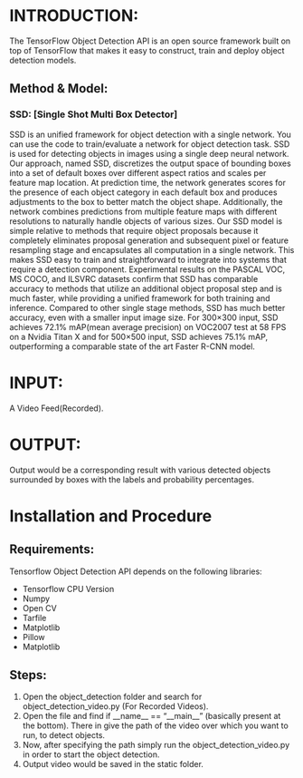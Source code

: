 # INTRODUCTION:

The TensorFlow Object Detection API is an open source framework built on top of TensorFlow that makes it easy to construct, train and deploy object detection models.

## Method & Model:

### SSD: [Single Shot Multi Box Detector]

SSD is an unified framework for object detection with a single network. You can use the code to train/evaluate a network for object detection task. SSD is used for detecting objects in images using a single deep neural network. Our approach, named SSD, discretizes the output space of bounding boxes into a set of default boxes over different aspect ratios and scales per feature map location. At prediction time, the network generates scores for the presence of each object category in each default box and produces adjustments to the box to better match the object shape. Additionally, the network combines predictions from multiple feature maps with different resolutions to naturally handle objects of various sizes. Our SSD model is simple relative to methods that require object proposals because it completely eliminates proposal generation and subsequent pixel or feature resampling stage and encapsulates all computation in a single network. This makes SSD easy to train and straightforward to integrate into systems that require a detection component. Experimental results on the PASCAL VOC, MS COCO, and ILSVRC datasets confirm that SSD has comparable accuracy to methods that utilize an additional object proposal step and is much faster, while providing a unified framework for both training and inference. Compared to other single stage methods, SSD has much better accuracy, even with a smaller input image size. For 300×300 input, SSD achieves 72.1% mAP(mean average precision) on VOC2007 test at 58 FPS on a Nvidia Titan X and for 500×500 input, SSD achieves 75.1% mAP, outperforming a comparable state of the art Faster R-CNN model.


# INPUT:

A Video Feed(Recorded).


# OUTPUT:

Output would be a corresponding result with various detected objects surrounded by boxes with the labels and probability percentages.


# Installation and Procedure

## Requirements:

Tensorflow Object Detection API depends on the following libraries:<br>
<ul>
	<li>Tensorflow CPU Version</li>
    <li>Numpy</li>
	<li>Open CV</li>
	<li>Tarfile</li>
	<li>Matplotlib</li>
	<li>Pillow</li>
	<li>Matplotlib</li>
</ul>

## Steps:

<ol>
<li>Open the object_detection folder and search for object_detection_video.py (For Recorded Videos).</li>
<li>Open the file and find if __name__ == “__main__” (basically present at the bottom). There in give the path of the video over which you want to run, to detect objects.</li>
<li>Now, after specifying the path simply run the object_detection_video.py in order to start the object detection.</li>
<li>Output video would be saved in the static folder.</li>
</ol>


